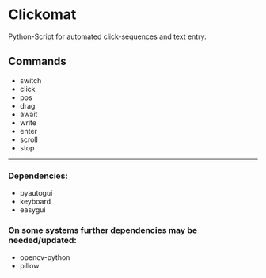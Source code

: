 # Clickomat

Python-Script for automated click-sequences and text entry.

## Commands
- switch 
- click 
- pos
- drag 
- await
- write
- enter
- scroll
- stop


---

### Dependencies:

* pyautogui
* keyboard
* easygui

### On some systems further dependencies may be needed/updated:

* opencv-python
* pillow